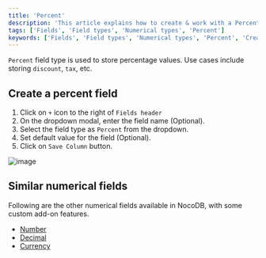 ```yaml
---
title: 'Percent'
description: 'This article explains how to create & work with a Percent field.'
tags: ['Fields', 'Field types', 'Numerical types', 'Percent']
keywords: ['Fields', 'Field types', 'Numerical types', 'Percent', 'Create percent field']
---
```



`Percent` field type is used to store percentage values. Use cases include storing `discount`, `tax`, etc.

## Create a percent field
1. Click on `+` icon to the right of `Fields header`
2. On the dropdown modal, enter the field name (Optional).
3. Select the field type as `Percent` from the dropdown.
4. Set default value for the field (Optional).
5. Click on `Save Column` button.

![image](/img/v2/fields/types/percent.png)

## Similar numerical fields
Following are the other numerical fields available in NocoDB, with some custom add-on features.
- [Number](010.number.md)
- [Decimal](020.decimal.md)
- [Currency](040.currency.md)